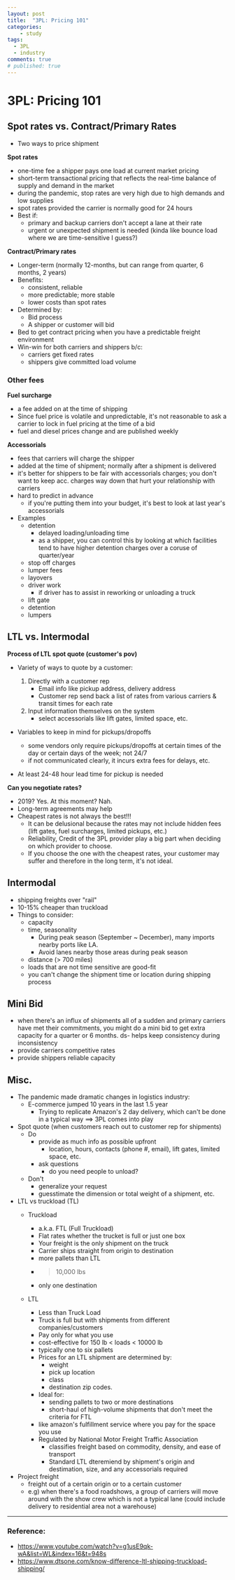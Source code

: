 ```yaml
---
layout: post
title:  "3PL: Pricing 101"
categories:
    - study
tags:
  - 3PL
  - industry
comments: true
# published: true
---
```


# 3PL: Pricing 101

## Spot rates vs. Contract/Primary Rates
- Two ways to price shipment

**Spot rates**
- one-time fee a shipper pays one load at current market pricing
- short-term transactional pricing that reflects the real-time balance of supply and demand in the market
- during the pandemic, stop rates are very high due to high demands and low supplies
- spot rates provided the carrier is normally good for 24 hours
- Best if:
    - primary and backup carriers don't accept a lane at their rate
    - urgent or unexpected shipment is needed (kinda like bounce load where we are time-sensitive I guess?)

**Contract/Primary rates**
- Longer-term (normally 12-months, but can range from quarter, 6 months, 2 years)
- Benefits:
    - consistent, reliable
    - more predictable; more stable
    - lower costs than spot rates
- Determined by:
    - Bid process
    - A shipper or customer will bid
- Bed to get contract pricing when you have a predictable freight environment
- Win-win for both carriers and shippers b/c:
    - carriers get fixed rates
    - shippers give committed load volume

### Other fees

**Fuel surcharge**
- a fee added on at the time of shipping
- Since fuel price is volatile and unpredictable, it's not reasonable to ask a carrier to lock in fuel pricing at the time of a bid
- fuel and diesel prices change and are published weekly


**Accessorials**
- fees that carriers will charge the shipper
- added at the time of shipment; normally after a shipment is delivered
- it's better for shippers to be fair with accessorials charges; you don't want to keep acc. charges way down that hurt your relationship with carriers
- hard to predict in advance
    - if you're putting them into your budget, it's best to look at last year's accessorials
- Examples
    - detention
        - delayed loading/unloading time
        - as a shipper, you can control this by looking at which facilities tend to have higher detention charges over a coruse of quarter/year
    - stop off charges
    - lumper fees
    - layovers
    - driver work
        - if driver has to assist in reworking or unloading a truck
    - lift gate
    - detention
    - lumpers


## LTL vs. Intermodal

**Process of LTL spot quote (customer's pov)**

- Variety of ways to quote by a customer:
    1. Directly with a customer rep
        - Email info like pickup address, delivery address
        - Customer rep send back a list of rates from various carriers & transit times for each rate
    2. Input information themselves on the system
        - select accessorials like lift gates, limited space, etc.

- Variables to keep in mind for pickups/dropoffs
    - some vendors only require pickups/dropoffs at certain times of the day or certain days of the week; not 24/7
    - if not communicated clearly, it incurs extra fees for delays, etc.

- At least 24-48 hour lead time for pickup is needed


**Can you negotiate rates?**

- 2019? Yes. At this moment? Nah.
- Long-term agreements may help
- Cheapest rates is not always the best!!!
    - It can be delusional because the rates may not include hidden fees (lift gates, fuel surcharges, limited pickups, etc.)
    - Reliability, Credit of the 3PL provider play a big part when deciding on which provider to choose.
    - If you choose the one with the cheapest rates, your customer may suffer and therefore in the long term, it's not ideal.

## Intermodal
- shipping freights over "rail"
- 10-15% cheaper than truckload
- Things to consider:
    - capacity
    - time, seasonality
        - During peak season (September ~ December), many imports nearby ports like LA.
        - Avoid lanes nearby those areas during peak season
    - distance (> 700 miles)
    - loads that are not time sensitive are good-fit
    - you can't change the shipment time or location during shipping process


## Mini Bid
- when there's an influx of shipments all of a sudden and primary carriers have met their commitments, you might do a mini bid to get extra capacity for a quarter or 6 months.
ds- helps keep consistency during inconsistency
- provide carriers competitive rates
- provide shippers reliable capacity

## Misc.

- The pandemic made dramatic changes in logistics industry:
    - E-commerce jumped 10 years in the last 1.5 year
        - Trying to replicate Amazon's 2 day delivery, which can't be done in a typical way ==> 3PL comes into play
- Spot quote (when customers reach out to customer rep for shipments)
    - Do
        - provide as much info as possible upfront
            - location, hours, contacts (phone #, email), lift gates, limited space, etc.
        - ask questions
            - do you need people to unload?
    - Don't
        - generalize your request
        - guesstimate the dimension or total weight of a shipment, etc.
- LTL vs truckload (TL)
    - Truckload
        - a.k.a. FTL (Full Truckload)
        - Flat rates whether the trucket is full or just one box
        - Your freight is the only shipment on the truck
        - Carrier ships straight from origin to destination
        - more pallets than LTL
        - > 10,000 lbs
        - only one destination

    - LTL
        - Less than Truck Load
        - Truck is full but with shipments from different companies/customers
        - Pay only for what you use
        - cost-effective for 150 lb < loads < 10000 lb
        - typically one to six pallets
        - Prices for an LTL shipment are determined by:
            - weight
            - pick up location
            - class
            - destination zip codes.
        - Ideal for:
            - sending pallets to two or more destinations
            - short-haul of high-volume shipments that don't meet the criteria for FTL
        - like amazon's fulfillment service where you pay for the space you use
        - Regulated by National Motor Freight Traffic Association
            - classifies freight based on commodity, density, and ease of transport
            - Standard LTL dteremiend by shipment's origin and destimation, size, and any accessorials required
- Project freight
    - freight out of a certain origin or to a certain customer
    - e.g) when there's a food roadshows, a group of carriers will move around with the show crew which is not a typical lane (could include delivery to residential area not a warehouse)

---

### Reference:
- https://www.youtube.com/watch?v=g1usE9qk-wA&list=WL&index=16&t=948s
- https://www.dtsone.com/know-difference-ltl-shipping-truckload-shipping/
